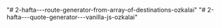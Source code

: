 "# 2-hafta---route-generator-from-array-of-destinations-ozkalai" 
"# 2-hafta---quote-generator---vanilla-js-ozkalai" 
